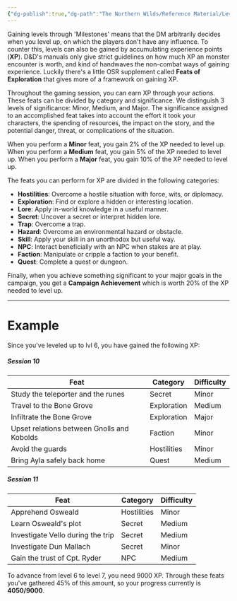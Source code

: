 ```yaml
---
{"dg-publish":true,"dg-path":"The Northern Wilds/Reference Material/Leveling through XP.md","permalink":"/the-northern-wilds/reference-material/leveling-through-xp/","tags":["TTRPG/Campaigns/Northern-Wilds","SRD"]}
---
```


Gaining levels through 'Milestones' means that the DM arbitrarily decides when you level up, on which the players don't have any influence. To counter this, levels can also be gained by accumulating experience points (**XP**). D&D's manuals only give strict guidelines on how much XP an monster encounter is worth, and kind of handwaves the non-combat ways of gaining experience. Luckily there's a little OSR supplement called **Feats of Exploration** that gives more of a framework on gaining XP.

Throughout the gaming session, you can earn XP through your actions. These feats can be divided by category and significance. We distinguish 3 levels of significance: Minor, Medium, and Major. The significance assigned to an accomplished feat takes into account the effort it took your characters, the spending of resources, the impact on the story, and the potential danger, threat, or complications of the situation.

When you perform a **Minor** feat, you gain 2% of the XP needed to level up.
When you perform a **Medium** feat, you gain 5% of the XP needed to level up.
When you perform a **Major** feat, you gain 10% of the XP needed to level up.

The feats you can perform for XP are divided in the following categories:
- **Hostilities**: Overcome a hostile situation with force, wits, or diplomacy.
- **Exploration**: Find or explore a hidden or interesting location.
- **Lore**: Apply in-world knowledge in a useful manner.
- **Secret**: Uncover a secret or interpret hidden lore.
- **Trap**: Overcome a trap.
- **Hazard**: Overcome an environmental hazard or obstacle.
- **Skill**: Apply your skill in an unorthodox but useful way.
- **NPC**: Interact beneficially with an NPC when stakes are at play.
- **Faction**: Manipulate or cripple a faction to your benefit.
- **Quest**: Complete a quest or dungeon.

Finally, when you achieve something significant to your major goals in the campaign, you get a **Campaign Achievement** which is worth 20% of the XP needed to level up.

---
# Example
Since you've leveled up to lvl 6, you have gained the following XP:

##### Session 10

| Feat                                       | Category    | Difficulty |
| ------------------------------------------ | ----------- | ---------- |
| Study the teleporter and the runes         | Secret      | Minor      |
| Travel to the Bone Grove                   | Exploration | Medium     |
| Infiltrate the Bone Grove                  | Exploration | Major      |
| Upset relations between Gnolls and Kobolds | Faction     | Minor      |
| Avoid the guards                           | Hostilities | Minor      |
| Bring Ayla safely back home                | Quest       | Medium     |
##### Session 11

| Feat                              | Category    | Difficulty |
| --------------------------------- | ----------- | ---------- |
| Apprehend Osweald                 | Hostilities | Minor      |
| Learn Osweald's plot              | Secret      | Medium     |
| Investigate Vello during the trip | Secret      | Medium     |
| Investigate Dun Mallach           | Secret      | Minor      |
| Gain the trust of Cpt. Ryder      | NPC         | Medium     |

To advance from level 6 to level 7, you need 9000 XP. Through these feats you've gathered 45% of this amount, so your progress currently is **4050/9000**.